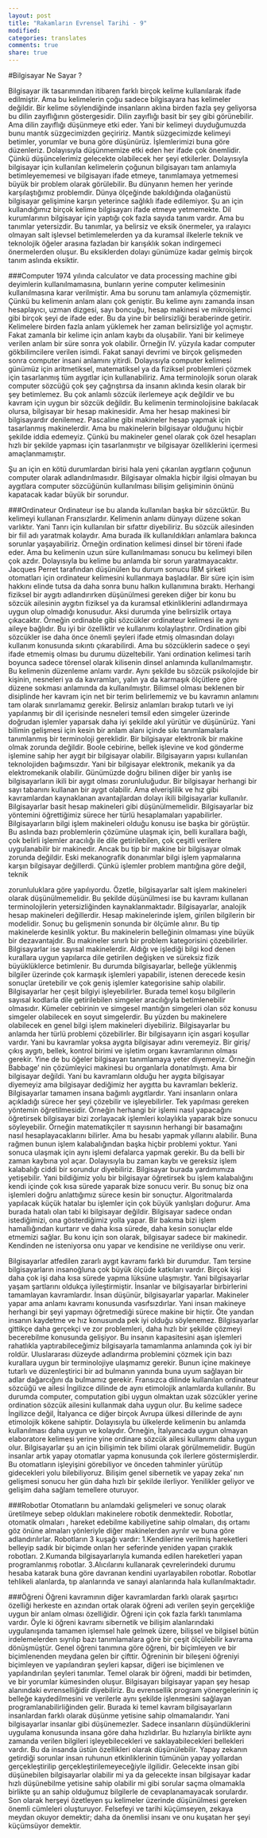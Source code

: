 ```yaml
---
layout: post
title: "Rakamların Evrensel Tarihi - 9"
modified:
categories: translates
comments: true
share: true
---
```


#Bilgisayar Ne Sayar ?

Bilgisayar ilk tasarımından itibaren farklı birçok kelime kullanılarak ifade edilmiştir. Ama bu kelimelerin çoğu sadece bilgisayara has kelimeler değildir. Bir kelime söylendiğinde insanların aklına birden fazla şey geliyorsa bu dilin zayıflığının göstergesidir. Dilin zayıflığı basit bir şey gibi görünebilir. Ama dilin zayıflığı düşünmeye etki eder. Yani bir kelimeyi duyduğumuzda bunu mantık süzgecimizden geçiririz. Mantık süzgecimizde kelimeyi betimler, yorumlar ve buna göre düşünürüz. İşlemlerimizi buna göre düzenleriz. Dolayısıyla düşünmemize etki eden her ifade çok önemlidir. Çünkü düşüncelerimiz gelecekte olabilecek her şeyi etkilerler. Dolayısıyla bilgisayar için kullanılan kelimelerin çoğunun bilgisayarı tam anlamıyla betimleyememesi ve bilgisayarı ifade etmeye, tanımlamaya yetmemesi büyük bir problem olarak görülebilir. Bu dünyanın hemen her yerinde karşılaştığımız problemdir. Dünya ölçeğinde bakıldığında olağanüstü bilgisayar gelişimine karşın yeterince sağlıklı ifade edilemiyor. Şu an için kullandığımız birçok kelime bilgisayarı ifade etmeye yetmemekte.
Dil kurumlarının bilgisayar için yaptığı çok fazla sayıda tanım vardır. Ama bu tanımlar yetersizdir. Bu tanımlar, ya belirsiz ve eksik önermeler, ya ıralayıcı olmayan salt işlevsel betimlemelerden ya da kuramsal ilkelerle teknik ve teknolojik öğeler arasına fazladan bir karışıklık sokan indirgemeci önermelerden oluşur. Bu eksiklerden dolayı günümüze kadar gelmiş birçok tanım aslında eksiktir.

###Computer
1974 yılında calculator ve data processing machine gibi deyimlerin kullanılmamasına, bunların yerine computer kelimesinin kullanılmasına karar verilmiştir. Ama bu sorunu tam anlamıyla çözmemiştir. Çünkü bu kelimenin anlam alanı çok geniştir. Bu kelime aynı zamanda insan hesaplayıcı, uzman dizgesi, sayı boncuğu, hesap makinesi ve mikroişlemci gibi birçok şeyi de ifade eder. Bu da yine bir belirsizliği beraberinde getirir.
Kelimelere birden fazla anlam yüklemek her zaman belirsizliğe yol açmıştır. Fakat zamanla bir kelime için anlam kaybı da oluşabilir. Yani bir kelimeye verilen anlam bir süre sonra yok olabilir. Örneğin IV. yüzyıla kadar computer gökbilimcilere verilen isimdi. Fakat sanayi devrimi ve birçok gelişmeden sonra computer insani anlamını yitirdi. Dolayısıyla computer kelimesi günümüz için aritmetiksel, matematiksel ya da fiziksel problemleri çözmek için tasarlanmış tüm aygıtlar için kullanabiliriz. Ama terminolojik sorun olarak computer sözcüğü çok şey çağrıştırsa da insanın aklında kesin olarak bir şey betimlemez. Bu çok anlamlı sözcük ilerlemeye açık değildir ve bu kavram için uygun bir sözcük değildir.
Bu kelimenin terminolojisine bakılacak olursa, bilgisayar bir hesap makinesidir. Ama her hesap makinesi bir bilgisayardır denilemez. Pascaline gibi makineler hesap yapmak için tasarlanmış makinelerdir. Ama bu makinelerin bilgisayar olduğunu hiçbir şekilde iddia edemeyiz. Çünkü bu makineler genel olarak çok özel hesapları hızlı bir şekilde yapması için tasarlanmıştır ve bilgisayar özelliklerini içermesi amaçlanmamıştır.

Şu an için en kötü durumlardan birisi hala yeni çıkarılan aygıtların çoğunun computer olarak adlandırılmasıdır. Bilgisayar olmakla hiçbir ilgisi olmayan bu aygıtlara computer sözcüğünün kullanılması bilişim gelişiminin önünü kapatacak kadar büyük bir sorundur.

###Ordinateur
Ordinateur ise bu alanda kullanılan başka bir sözcüktür. Bu kelimeyi kullanan Fransızlardır. Kelimenin anlamı dünyayı düzene sokan varlıktır. Yani Tanrı için kullanılan bir sıfattır diyebiliriz. Bu sözcük ailesinden bir fiil adı yaratmak kolaydır. Ama burada ilk kullanıldıkları anlamlara bakınca sorunlar yaşayabiliriz. Örneğin ordination kelimesi dinsel bir töreni ifade eder. Ama bu kelimenin uzun süre kullanılmaması sonucu bu kelimeyi bilen çok azdır. Dolayısıyla bu kelime bu anlamda bir sorun yaratmayacaktır. Jacques Perret tarafından düşünülen bu durum sonucu IBM şirketi otomatları için ordinateur kelimesini kullanmaya başladılar. Bir süre için isim hakkını elinde tutsa da daha sonra bunu halkın kullanımına bıraktı.
Herhangi fiziksel bir aygıtı adlandırırken düşünülmesi gereken diğer bir konu bu sözcük ailesinin aygıtın fiziksel ya da kuramsal etkinliklerini adlandırmaya uygun olup olmadığı konusudur. Aksi durumda yine belirsizlik ortaya çıkacaktır. Örneğin ordinable gibi sözcükler ordinateur kelimesi ile aynı aileye bağlıdır. Bu iyi bir özelliktir ve kullanımı kolaylaştırır. Ordination gibi sözcükler ise daha önce önemli şeyleri ifade etmiş olmasından dolayı kullanım konusunda sıkıntı çıkarabilirdi. Ama bu sözcüklerin sadece o şeyi ifade etmemiş olması bu durumu düzeltebilir. Yani ordination kelimesi tarih boyunca sadece törensel olarak kilisenin dinsel anlamında kullanılmamıştır. Bu kelimenin düzenleme anlamı vardır. Aynı şekilde bu sözcük psikolojide bir kişinin, nesneleri ya da kavramları, yalın ya da karmaşık ölçütlere göre düzene sokması anlamında da kullanılmıştır.
Bilimsel olması beklenen bir disiplinde her kavram için net bir terim belirlememiz ve bu kavramın anlamını tam olarak sınırlamamız gerekir. Belirsiz anlamları bırakıp tutarlı ve iyi yapılanmış bir dil içerisinde nesneleri temsil eden simgeler üzerinde doğrudan işlemler yaparsak daha iyi şekilde akıl yürütür ve düşünürüz. Yani bilimin gelişmesi için kesin bir anlam alanı içinde sıkı tanımlamalarla tanımlanmış bir terminoloji gereklidir.
Bir bilgisayar elektronik bir makine olmak zorunda değildir. Boole cebirine, bellek işlevine ve kod gönderme işlemine sahip her aygıt bir bilgisayar olabilir. Bilgisayarın yapısı kullanılan teknolojiden bağımsızdır. Yani bir bilgisayar elektronik, mekanik ya da elektromekanik olabilir.
Günümüzde doğru bilinen diğer bir yanlış ise bilgisayarların ikili bir aygıt olması zorunluluğudur. Bir bilgisayar herhangi bir sayı tabanını kullanan bir aygıt olabilir. Ama elverişlilik ve hız gibi kavramlardan kaynaklanan avantajlardan dolayı ikili bilgisayarlar kullanılır. Bilgisayarlar basit hesap makineleri gibi düşünülmemelidir. Bilgisayarlar biz yöntemini öğrettiğimiz sürece her türlü hesaplamaları yapabilirler.
Bilgisayarların bilgi işlem makineleri olduğu konusu ise başka bir görüştür. Bu aslında bazı problemlerin çözümüne ulaşmak için, belli kurallara bağlı, çok belirli işlemler aracılığı ile dile getirilebilen, çok çeşitli verilere uygulanabilir bir makinedir. Ancak bu tip bir makine bir bilgisayar olmak zorunda değildir. Eski mekanografik donanımlar bilgi işlem yapmalarına karşın bilgisayar değillerdi. Çünkü işlemler problem mantığına göre değil, teknik

zorunluluklara göre yapılıyordu. Özetle, bilgisayarlar salt işlem makineleri olarak düşünülmemelidir. Bu şekilde düşünülmesi ise bu kavramı kullanan terminolojilerin yetersizliğinden kaynaklanmaktadır.
Bilgisayarlar, analojik hesap makineleri değillerdir. Hesap makinelerinde işlem, girilen bilgilerin bir modelidir. Sonuç bu gelişmenin sonunda bir ölçümle alınır. Bu tip makinelerde kesinlik yoktur. Bu makinelerin belleğinin olmaması yine büyük bir dezavantajdır. Bu makineler sınırlı bir problem kategorisini çözebilirler. Bilgisayarlar ise sayısal makinelerdir. Aldığı ve işlediği bilgi kod denen kurallara uygun yapılarca dile getirilen değişken ve süreksiz fizik büyüklüklerce betimlenir. Bu durumda bilgisayarlar, belleğe yüklenmiş bilgiler üzerinde çok karmaşık işlemleri yapabilir, istenen derecede kesin sonuçlar üretebilir ve çok geniş işlemler kategorisine sahip olabilir.
Bilgisayarlar her çeşit bilgiyi işleyebilirler. Burada temel koşu bilgilerin sayısal kodlarla dile getirilebilen simgeler aracılığıyla betimlenebilir olmasıdır. Kümeler cebirinin ve simgesel mantığın simgeleri olan söz konusu simgeler olabilecek en soyut simgelerdir. Bu yüzden bu makinelere olabilecek en genel bilgi işlem makineleri diyebiliriz. Bilgisayarlar bu anlamda her türlü problemi çözebilirler.
Bir bilgisayarın için asgari koşullar vardır. Yani bu kavramlar yoksa aygıta bilgisayar adını veremeyiz. Bir giriş/çıkış aygıtı,  bellek, kontrol birimi ve işletim organı kavramlarının olması gerekir. Yine de bu öğeler bilgisayarı tanımlamaya yeter diyemeyiz. Örneğin Babbage’ nin çözümleyici makinesi bu organlarla donatılmıştı. Ama bir bilgisayar değildi. Yani bu kavramların olduğu her aygıta bilgisayar diyemeyiz ama bilgisayar dediğimiz her aygıtta bu kavramları bekleriz.
Bilgisayarlar tamamen insana bağımlı aygıtlardır. Yani insanların onlara açıkladığı sürece her şeyi çözebilir ve işleyebilirler. Tek yapılması gereken yöntemin öğretilmesidir. Örneğin herhangi bir işlemi nasıl yapacağını öğretirsek bilgisayar bizi zorlayacak işlemleri kolaylıkla yaparak bize sonucu söyleyebilir. Örneğin matematikçiler π sayısının herhangi bir basamağını nasıl hesaplayacaklarını bilirler. Ama bu hesabı yapmak yıllarını alabilir. Buna rağmen bunun işlem kalabalığından başka hiçbir problemi yoktur. Yani sonuca ulaşmak için aynı işlemi defalarca yapmak gerekir. Bu da belli bir zaman kaybına yol açar. Dolayısıyla bu zaman kaybı ve gereksiz işlem kalabalığı ciddi bir sorundur diyebiliriz. Bilgisayar burada yardımımıza yetişebilir. Yani bildiğimiz yolu bir bilgisayar öğretirsek bu işlem kalabalığını kendi içinde çok kısa sürede yaparak bize sonucu verir. Bu sonuç biz ona işlemleri doğru anlattığımız sürece kesin bir sonuçtur. Algoritmalarda yapılacak küçük hatalar bu işlemler için çok büyük yanlışları doğurur. Ama burada hatalı olan tabi ki bilgisayar değildir. Bilgisayar sadece ondan istediğimizi, ona gösterdiğimiz yolla yapar. Bir bakıma bizi işlem hamallığından kurtarır ve daha kısa sürede, daha kesin sonuçlar elde etmemizi sağlar. Bu konu için son olarak, bilgisayar sadece bir makinedir. Kendinden ne isteniyorsa onu yapar ve kendisine ne verildiyse onu verir.

Bilgisayarlar atfedilen zararlı aygıt kavramı farklı bir durumdur. Tam tersine bilgisayarların insanoğluna çok büyük ölçüde katkıları vardır. Birçok kişi daha çok işi daha kısa sürede yapma lüksüne ulaşmıştır. Yani bilgisayarlar yaşam şartlarını oldukça iyileştirmiştir.
İnsanlar ve bilgisayarlar birbirlerini tamamlayan kavramlardır. İnsan düşünür, bilgisayarlar yaparlar. Makineler yapar ama anlamı kavramı konusunda vasıfsızdırlar. Yani insan makineye herhangi bir şeyi yapmayı öğretmediği sürece makine bir hiçtir. Öte yandan insanın kaydetme ve hız konusunda pek iyi olduğu söylenemez. Bilgisayarlar gittikçe daha gerçekçi ve zor problemleri, daha hızlı bir şekilde çözmeyi becerebilme konusunda gelişiyor. Bu insanın kapasitesini aşan işlemleri rahatlıkla yaptırabileceğimiz bilgisayarla tamamlanma anlamında çok iyi bir roldür.
Uluslararası düzeyde adlandırma problemini çözmek için bazı kurallara uygun bir terminolojiye ulaşmamız gerekir. Bunun içine makineye tutarlı ve düzenleştirici bir ad bulmanın yanında buna uyum sağlayan bir adlar dağarcığını da bulmamız gerekir.
Fransızca dilinde kullanılan ordinateur sözcüğü ve ailesi İngilizce dilinde de aynı etimolojik anlamlarda kullanılır. Bu durumda computer, computation gibi uygun olmaktan uzak sözcükler yerine ordination sözcük ailesini kullanmak daha uygun olur. Bu kelime sadece İngilizce değil, İtalyanca ce diğer birçok Avrupa ülkesi dillerinde de aynı etimolojik kökene sahiptir. Dolayısıyla bu ülkelerde kelimenin bu anlamda kullanılması daha uygun ve kolaydır. Örneğin, İtalyancada uygun olmayan elaboratore kelimesi yerine yine ordinare sözcük ailesi kullanımı daha uygun olur.
Bilgisayarlar şu an için bilişimin tek bilimi olarak görülmemelidir. Bugün insanlar artık yapay otomatlar yapma konusunda çok ilerlere göstermişlerdir. Bu otomatların işleyişini görebiliyor ve önceden tahminler yürütüp gidecekleri yolu bilebiliyoruz. Bilişim genel sibernetik ve yapay zeka’ nın gelişmesi sonucu her gün daha hızlı bir şekilde ilerliyor. Yenilikler geliyor ve gelişim daha sağlam temellere oturuyor.

###Robotlar
Otomatların bu anlamdaki gelişmeleri ve sonuç olarak üretilmeye sebep oldukları makinelere robotik denmektedir. Robotlar, otomatik olmaları , hareket edebilme kabiliyetine sahip olmaları, dış ortamı göz önüne almaları yönleriyle diğer makinelerden ayrılır ve buna göre adlandırılırlar. Robotların 3 kuşağı vardır:
1.Kendilerine verilmiş hareketleri belleyip sadık bir biçimde onları her seferinde yeniden yapan çıraklık robotları.
2.Kumanda bilgisayarlarıyla kumanda edilen hareketleri yapan programlanmış robotlar.
3.Alıcılarını kullanarak çevrelerindeki durumu hesaba katarak buna göre davranan kendini uyarlayabilen robotlar.
Robotlar tehlikeli alanlarda, tıp alanlarında ve sanayi alanlarında hala kullanılmaktadır.

###Öğreni
Öğreni kavramının diğer kavramlardan farklı olarak şaşırtıcı özelliği herkeste en azından ortak olarak öğreni adı verilen şeyin gerçekliğe uygun bir anlam olması özelliğidir. Öğreni için çok fazla farklı tanımlama vardır. Öyle ki öğreni kavramı sibernetik ve bilişim alanlarındaki uygulanışında tamamen işlemsel hale gelmek üzere, bilişsel ve bilgisel bütün irdelemelerden sıyrılıp bazı tanımlamalara göre bir çeşit ölçülebilir kavrama dönüşmüştür.
Genel öğreni tanımına göre öğreni, bir biçimleyen ve bir biçimlenenden meydana gelen bir çifttir. Öğreninin bir bileşeni öğreniyi biçimleyen ve yapılandıran şeyleri kapsar, diğeri ise biçimlenen ve yapılandırılan şeyleri tanımlar. Temel olarak bir öğreni, maddi bir  betimden, ve bir yorumlar kümesinden oluşur.
Bilgisayarı bilgisayar yapan şey hesap alanındaki evrenselliğidir diyebiliriz. Bu evrensellik program yönergelerinin iç belleğe kaydedilmesini ve verilerle aynı şekilde işlenmesini sağlayan programlanabilirliğinden gelir. Burada ki temel kavram bilgisayarların insanlardan farklı olarak düşünme yetisine sahip olmamalarıdır. Yani bilgisayarlar insanlar gibi düşünemezler. Sadece insanların düşündüklerini uygulama konusunda insana göre daha hızlıdırlar. Bu hızlarıyla birlikte aynı zamanda verilen bilgileri işleyebilecekleri ve saklayabilecekleri bellekleri vardır. Bu da insanda üstün özellikleri olarak düşünülebilir.
Yapay zekanın getirdiği sorunlar insan ruhunun etkinliklerinin tümünün yapay yollardan gerçekleştirilip gerçekleştirilemeyeceğiyle ilgilidir. Gelecekte insan gibi düşünebilen bilgisayarlar olabilir mi ya da gelecekte insan bilgisayar kadar hızlı düşünebilme yetisine sahip olabilir mi gibi sorular saçma olmamakla birlikte şu an sahip olduğumuz bilgilerle de cevaplanamayacak sorulardır.
Son olarak herşeyi özetleyen şu kelimeler üzerinde düşünülmesi gereken önemli cümleleri oluşturuyor. Felsefeyi ve tarihi küçümseyen, zekaya meydan okuyor demektir; daha da önemlisi insanı ve onu kuşatan her şeyi küçümsüyor demektir.
